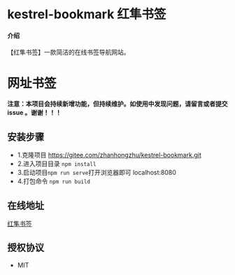 # kestrel-bookmark 红隼书签

#### 介绍
【红隼书签】一款简洁的在线书签导航网站。

网址书签
========
__注意：本项目会持续新增功能，但持续维护。如使用中发现问题，请留言或者提交 issue 。谢谢！！！__

## 安装步骤

* 1.克隆项目 https://gitee.com/zhanhongzhu/kestrel-bookmark.git
* 2.进入项目目录 `npm install`
* 3.启动项目`npm run serve`打开浏览器即可 localhost:8080
* 4.打包命令 `npm run build`


## 在线地址
[红隼书签](http://bookmark.zhanhongzhu.top/)

## 授权协议
* MIT

